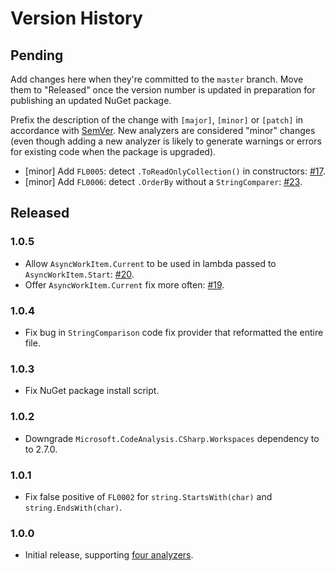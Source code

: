 # Version History

## Pending

Add changes here when they're committed to the `master` branch. Move them to "Released" once the version number
is updated in preparation for publishing an updated NuGet package.

Prefix the description of the change with `[major]`, `[minor]` or `[patch]` in accordance with [SemVer](http://semver.org).
New analyzers are considered "minor" changes (even though adding a new analyzer is likely to generate warnings
or errors for existing code when the package is upgraded).

* [minor] Add `FL0005`: detect `.ToReadOnlyCollection()` in constructors: [#17](https://github.com/Faithlife/FaithlifeAnalyzers/issues/17).
* [minor] Add `FL0006`: detect `.OrderBy` without a `StringComparer`: [#23](https://github.com/Faithlife/FaithlifeAnalyzers/issues/23).

## Released

### 1.0.5

* Allow `AsyncWorkItem.Current` to be used in lambda passed to `AsyncWorkItem.Start`: [#20](https://github.com/Faithlife/FaithlifeAnalyzers/issues/20).
* Offer `AsyncWorkItem.Current` fix more often: [#19](https://github.com/Faithlife/FaithlifeAnalyzers/issues/19).

### 1.0.4

* Fix bug in `StringComparison` code fix provider that reformatted the entire file.

### 1.0.3

* Fix NuGet package install script.

### 1.0.2

* Downgrade `Microsoft.CodeAnalysis.CSharp.Workspaces` dependency to to 2.7.0.

### 1.0.1

* Fix false positive of `FL0002` for `string.StartsWith(char)` and `string.EndsWith(char)`.

### 1.0.0

* Initial release, supporting [four analyzers](https://github.com/Faithlife/FaithlifeAnalyzers/wiki).
